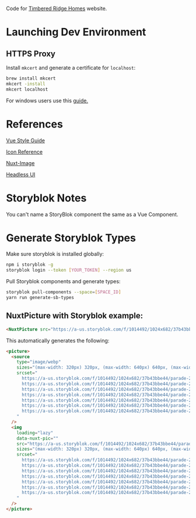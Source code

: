 Code for [Timbered Ridge Homes](https://timberedridge.com/) website.



# Launching Dev Environment

## HTTPS Proxy

Install `mkcert` and generate a certificate for `localhost`:

```bash
brew install mkcert
mkcert -install
mkcert localhost
```

For windows users use this [guide.](https://www.storyblok.com/faq/setup-dev-server-https-windows)

# References

[Vue Style Guide](https://vuejs.org/style-guide/)

[Icon Reference](https://icon-sets.iconify.design/)

[Nuxt-Image](https://image.nuxtjs.org/components/nuxt-img)

[Headless UI](https://headlessui.com/)

# Storyblok Notes

You can't name a StoryBlok component the same as a Vue Component.

# Generate Storyblok Types

Make sure storyblok is installed globally:

```bash
npm i storyblok -g
storyblok login --token [YOUR_TOKEN] --region us
```

Pull Storyblok components and generate types:

```bash
storyblok pull-components --space=[SPACE_ID]
yarn run generate-sb-types
```

## NuxtPicture with Storyblok example:

```html
<NuxtPicture src="https://a-us.storyblok.com/f/1014492/1024x682/37b43bbe44/parade-2021-rear-view.webp" loading="lazy" />
```

This automatically generates the following:

```html
<picture>
  <source
    type="image/webp"
    sizes="(max-width: 320px) 320px, (max-width: 640px) 640px, (max-width: 768px) 768px, (max-width: 1024px) 1024px, (max-width: 1280px) 1280px, (max-width: 1536px) 1536px, 1536px"
    srcset="
      https://a-us.storyblok.com/f/1014492/1024x682/37b43bbe44/parade-2021-rear-view.webp/m/320x0/filters:format(webp)   320w,
      https://a-us.storyblok.com/f/1014492/1024x682/37b43bbe44/parade-2021-rear-view.webp/m/640x0/filters:format(webp)   640w,
      https://a-us.storyblok.com/f/1014492/1024x682/37b43bbe44/parade-2021-rear-view.webp/m/768x0/filters:format(webp)   768w,
      https://a-us.storyblok.com/f/1014492/1024x682/37b43bbe44/parade-2021-rear-view.webp/m/1024x0/filters:format(webp) 1024w,
      https://a-us.storyblok.com/f/1014492/1024x682/37b43bbe44/parade-2021-rear-view.webp/m/1280x0/filters:format(webp) 1280w,
      https://a-us.storyblok.com/f/1014492/1024x682/37b43bbe44/parade-2021-rear-view.webp/m/1536x0/filters:format(webp) 1536w,
      https://a-us.storyblok.com/f/1014492/1024x682/37b43bbe44/parade-2021-rear-view.webp/m/1536x0/filters:format(webp) 1536w
    "
  />
  <img
    loading="lazy"
    data-nuxt-pic=""
    src="https://a-us.storyblok.com/f/1014492/1024x682/37b43bbe44/parade-2021-rear-view.webp/m/1536x0/filters:format(png)"
    sizes="(max-width: 320px) 320px, (max-width: 640px) 640px, (max-width: 768px) 768px, (max-width: 1024px) 1024px, (max-width: 1280px) 1280px, (max-width: 1536px) 1536px, 1536px"
    srcset="
      https://a-us.storyblok.com/f/1014492/1024x682/37b43bbe44/parade-2021-rear-view.webp/m/320x0/filters:format(png)   320w,
      https://a-us.storyblok.com/f/1014492/1024x682/37b43bbe44/parade-2021-rear-view.webp/m/640x0/filters:format(png)   640w,
      https://a-us.storyblok.com/f/1014492/1024x682/37b43bbe44/parade-2021-rear-view.webp/m/768x0/filters:format(png)   768w,
      https://a-us.storyblok.com/f/1014492/1024x682/37b43bbe44/parade-2021-rear-view.webp/m/1024x0/filters:format(png) 1024w,
      https://a-us.storyblok.com/f/1014492/1024x682/37b43bbe44/parade-2021-rear-view.webp/m/1280x0/filters:format(png) 1280w,
      https://a-us.storyblok.com/f/1014492/1024x682/37b43bbe44/parade-2021-rear-view.webp/m/1536x0/filters:format(png) 1536w,
      https://a-us.storyblok.com/f/1014492/1024x682/37b43bbe44/parade-2021-rear-view.webp/m/1536x0/filters:format(png) 1536w
    "
  />
</picture>
```
